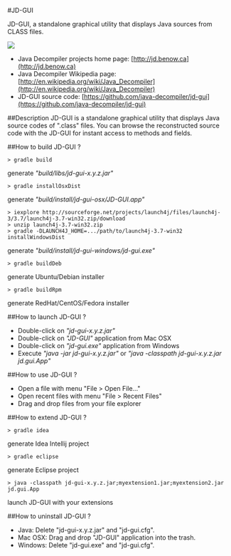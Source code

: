 #JD-GUI

JD-GUI, a standalone graphical utility that displays Java sources from CLASS files.

![](http://jd.benow.ca/img/screenshot17.png)

- Java Decompiler projects home page: [http://jd.benow.ca](http://jd.benow.ca)
- Java Decompiler Wikipedia page: [http://en.wikipedia.org/wiki/Java_Decompiler](http://en.wikipedia.org/wiki/Java_Decompiler)
- JD-GUI source code: [https://github.com/java-decompiler/jd-gui](https://github.com/java-decompiler/jd-gui)

##Description
JD-GUI is a standalone graphical utility that displays Java source codes of 
".class" files. You can browse the reconstructed source code with the JD-GUI
for instant access to methods and fields.

##How to build JD-GUI ?
```
> gradle build 
```
generate _"build/libs/jd-gui-x.y.z.jar"_
```
> gradle installOsxDist
```
generate _"build/install/jd-gui-osx/JD-GUI.app"_
```
> iexplore http://sourceforge.net/projects/launch4j/files/launch4j-3/3.7/launch4j-3.7-win32.zip/download
> unzip launch4j-3.7-win32.zip
> gradle -DLAUNCH4J_HOME=.../path/to/launch4j-3.7-win32 installWindowsDist
```
generate _"build/install/jd-gui-windows/jd-gui.exe"_
```
> gradle buildDeb
```
generate Ubuntu/Debian installer
```
> gradle buildRpm
```
generate RedHat/CentOS/Fedora installer

##How to launch JD-GUI ?
- Double-click on _"jd-gui-x.y.z.jar"_
- Double-click on _"JD-GUI"_ application from Mac OSX
- Double-click on _"jd-gui.exe"_ application from Windows
- Execute _"java -jar jd-gui-x.y.z.jar"_ or _"java -classpath jd-gui-x.y.z.jar jd.gui.App"_

##How to use JD-GUI ?
- Open a file with menu "File > Open File..."
- Open recent files with menu "File > Recent Files"
- Drag and drop files from your file explorer

##How to extend JD-GUI ?
```
> gradle idea 
```
generate Idea Intellij project
```
> gradle eclipse
```
generate Eclipse project
```
> java -classpath jd-gui-x.y.z.jar;myextension1.jar;myextension2.jar jd.gui.App
```
launch JD-GUI with your extensions

##How to uninstall JD-GUI ?
- Java: Delete "jd-gui-x.y.z.jar" and "jd-gui.cfg".
- Mac OSX: Drag and drop "JD-GUI" application into the trash.
- Windows: Delete "jd-gui.exe" and "jd-gui.cfg".
